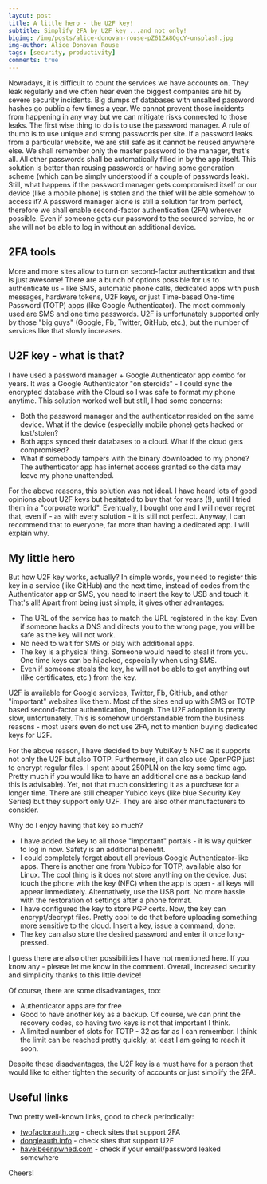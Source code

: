```yaml
---
layout: post
title: A little hero - the U2F key!
subtitle: Simplify 2FA by U2F key ...and not only!
bigimg: /img/posts/alice-donovan-rouse-pZ61ZA8QgcY-unsplash.jpg
img-author: Alice Donovan Rouse
tags: [security, productivity]
comments: true
---
```


Nowadays, it is difficult to count the services we have accounts on.  They leak regularly and we often hear even the biggest companies are hit by severe security incidents. Big dumps of databases with unsalted
password hashes go public a few times a year. We cannot prevent those incidents from happening in any way but we can mitigate risks connected to those leaks. The first wise thing to do is to use the password manager.
A rule of thumb is to use unique and strong passwords per site. If a password leaks from a particular website, we are still safe as it cannot be reused anywhere else. We shall remember only the master password to the manager, that's all. All other passwords shall be automatically filled in by the app itself. This solution is better than reusing passwords or having some generation scheme  (which can be simply understood if a couple of passwords leak). Still, what happens if the password manager gets compromised itself or our device (like a mobile phone) is stolen and the thief will be able somehow to access it? A password manager alone is
still a solution far from perfect, therefore we shall enable second-factor authentication (2FA) wherever possible. Even if someone gets our password to the secured service, he or she will not be able to log in without an additional device.

## 2FA tools
More and more sites allow to turn on second-factor authentication and that is just awesome! There are a bunch of options possible for us to authenticate us - like SMS, automatic phone calls, dedicated apps with push messages, hardware tokens, U2F keys, or just Time-based One-time Password (TOTP) apps (like Google Authenticator). The most commonly used are SMS and one time passwords. U2F is unfortunately supported only by those "big guys" (Google, Fb, Twitter, GitHub, etc.),
but the number of services like that slowly increases.

## U2F key - what is that?
I have used a password manager + Google Authenticator app combo for years. It was a Google Authenticator "on steroids" - I could sync the encrypted database with the Cloud so I was safe to format my phone anytime.
This solution worked well but still, I had some concerns:
- Both the password manager and the authenticator resided on the same device. What if the device (especially mobile phone) gets hacked or lost/stolen?
- Both apps synced their databases to a cloud. What if the cloud gets compromised?
- What if somebody tampers with the binary downloaded to my phone? The authenticator app has internet access granted so the data may leave my phone unattended.

For the above reasons, this solution was not ideal. I have heard lots of good opinions about U2F keys but hesitated to buy that for years (!), until I tried them in a "corporate world". Eventually, I bought one and I will never regret that, 
even if - as with every solution - it is still not perfect. Anyway, I can recommend that to everyone, far more than having a dedicated app. I will explain why.

## My little hero
But how U2F key works, actually? In simple words, you need to register this key in a service (like GitHub) and the next time, instead of codes from the Authenticator app or SMS, you need to insert
the key to USB and touch it. That's all! Apart from being just simple, it gives other advantages:
- The URL of the service has to match the URL registered in the key. Even if someone hacks a DNS and directs you to the wrong page, you will be safe as the key will not work.
- No need to wait for SMS or play with additional apps.
- The key is a physical thing. Someone would need to steal it from you. One time keys can be hijacked, especially when using SMS.
- Even if someone steals the key, he will not be able to get anything out (like certificates, etc.) from the key.

U2F is available for Google services, Twitter, Fb, GitHub, and other "important" websites like them. Most of the sites end up with SMS or TOTP based second-factor authentication, though. The U2F adoption is pretty slow, unfortunately. This is
somehow understandable from the business reasons - most users even do not use 2FA, not to mention buying dedicated keys for U2F.

For the above reason, I have decided to buy YubiKey 5 NFC as it supports not only the U2F but also TOTP. Furthermore, it can also use OpenPGP just to encrypt regular files. I spent about 250PLN on the key some time ago. Pretty much if you would like to have an additional one as a backup (and this is advisable). Yet, not that much considering it as a purchase for a longer time. There are still cheaper Yubico keys (like blue Security Key Series) but they support only U2F. They are also other manufacturers to consider.

Why do I enjoy having that key so much?
- I have added the key to all those "important" portals - it is way quicker to log in now. Safety is an additional benefit.
- I could completely forget about all previous Google Authenticator-like apps. There is another one from Yubico for TOTP, available also for Linux. The cool thing is it does not store anything on the device.
Just touch the phone with the key (NFC) when the app is open - all keys will appear immediately. Alternatively, use the USB port. No more hassle with the restoration of settings after a phone format.
- I have configured the key to store PGP certs. Now, the key can encrypt/decrypt files. Pretty cool to do that before uploading something more sensitive to the cloud. Insert a key, issue a command, done.
- The key can also store the desired password and enter it once long-pressed.

I guess there are also other possibilities I have not mentioned here. If you know any - please let me know in the comment. Overall, increased security and simplicity thanks to this little device!

Of course, there are some disadvantages, too:
- Authenticator apps are for free
- Good to have another key as a backup. Of course, we can print the recovery codes, so having two keys is not that important I think.
- A limited number of slots for TOTP - 32 as far as I can remember. I think the limit can be reached pretty quickly, at least I am going to reach it soon.

Despite these disadvantages, the U2F key is a must have for a person that would like to either tighten the security of accounts or just simplify the 2FA.

## Useful links
Two pretty well-known links, good to check periodically:
- [twofactorauth.org](https://twofactorauth.org) - check sites that support 2FA
- [dongleauth.info](https://www.dongleauth.info) - check sites that support U2F
- [haveibeenpwned.com](https://haveibeenpwned.com) - check if your email/password leaked somewhere


Cheers!